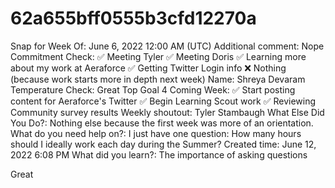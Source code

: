 # 62a655bff0555b3cfd12270a

Snap for Week Of: June 6, 2022 12:00 AM (UTC)
Additional comment: Nope
Commitment Check: ✅ Meeting Tyler
✅ Meeting Doris
✅ Learning more about my work at Aeraforce
✅ Getting Twitter Login info
❌ Nothing (because work starts more in depth next week)
Name: Shreya Devaram
Temperature Check: Great
Top Goal 4 Coming Week: ✅ Start posting content for Aeraforce's Twitter
✅ Begin Learning Scout work
✅ Reviewing Community survey results
Weekly shoutout: Tyler Stambaugh
What Else Did You Do?: Nothing else because the first week was more of an orientation.
What do you need help on?: I just have one question: How many hours should I ideally work each day during the Summer?
Created time: June 12, 2022 6:08 PM
What did you learn?: The importance of asking questions

Great